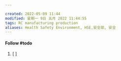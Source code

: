 ```yaml
---

created: 2022-05-09 11:44
modified: 星期一 9日 五月 2022 11:44:55
tags: RC manufacturing production 
aliases: Health Safety Environment, HSE,安全部, 安全
---
```




#### Follow #todo 
1. [ ] 
